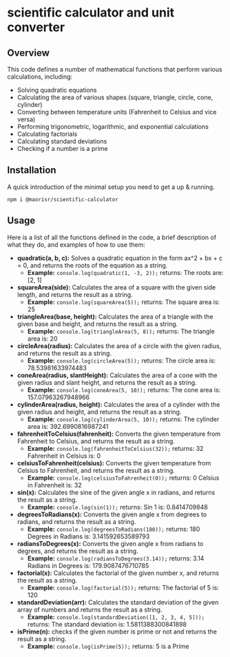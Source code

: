# scientific calculator and unit converter

## Overview

This code defines a number of mathematical functions that perform various calculations, including:

- Solving quadratic equations
- Calculating the area of various shapes (square, triangle, circle, cone, cylinder)
- Converting between temperature units (Fahrenheit to Celsius and vice versa)
- Performing trigonometric, logarithmic, and exponential calculations
- Calculating factorials
- Calculating standard deviations
- Checking if a number is a prime

## Installation

A quick introduction of the minimal setup you need to get a up & running.
```
npm i @maorisr/scientific-calculator
```

## Usage


Here is a list of all the functions defined in the code, a brief description of what they do, and examples of how to use them:

- **quadratic(a, b, c):** Solves a quadratic equation in the form ax^2 + bx + c = 0, and returns the roots of the equation as a string.
	- **Example:** 
			```
			console.log(quadratic(1, -3, 2));
			```
			returns: The roots are: [2, 1]
- **squareArea(side):** Calculates the area of a square with the given side length, and returns the result as a string.
	- **Example:** 
			```
			console.log(squareArea(5));
			```
			returns: The square area is: 25
- **triangleArea(base, height):** Calculates the area of a triangle with the given base and height, and returns the result as a string.
	- **Example:** 
			```
			console.log(triangleArea(5, 8));
			```
			returns: The triangle area is: 20
- **circleArea(radius):** Calculates the area of a circle with the given radius, and returns the result as a string.
	- **Example:** 
			```
			console.log(circleArea(5));
			```
			returns: The circle area is: 78.53981633974483
- **coneArea(radius, slantHeight):** Calculates the area of a cone with the given radius and slant height, and returns the result as a string.
	- **Example:** 
			```
			console.log(coneArea(5, 10));
			```
			returns: The cone area is: 157.07963267948966
- **cylinderArea(radius, height):** Calculates the area of a cylinder with the given radius and height, and returns the result as a string.
	- **Example:** 
			```
			console.log(cylinderArea(5, 10));
			```
			returns: The cylinder area is: 392.6990816987241
- **fahrenheitToCelsius(fahrenheit):** Converts the given temperature from Fahrenheit to Celsius, and returns the result as a string.
	- **Example:** 
			```
			console.log(fahrenheitToCelsius(32));
			```
			returns: 32 Fahrenheit in Celsius is: 0
- **celsiusToFahrenheit(celsius):** Converts the given temperature from Celsius to Fahrenheit, and returns the result as a string.
	- **Example:** 
			```
			console.log(celsiusToFahrenheit(0));
			```
			returns: 0 Celsius in Fahrenheit is: 32
- **sin(x):** Calculates the sine of the given angle x in radians, and returns the result as a string.
	- **Example:** 
			```
			console.log(sin(1));
			```
			returns: Sin 1 is: 0.8414709848
- **degreesToRadians(x):** Converts the given angle x from degrees to radians, and returns the result as a string.
	- **Example:** 
			```
			console.log(degreesToRadians(180));
			```
			returns: 180 Degrees in Radians is: 3.141592653589793
- **radiansToDegrees(x):** Converts the given angle x from radians to degrees, and returns the result as a string.
	- **Example:** 
			```
			console.log(radiansToDegrees(3.14));
			```
			returns: 3.14 Radians in Degrees is: 179.9087476710785
- **factorial(x):** Calculates the factorial of the given number x, and returns the result as a string.
	- **Example:** 
			```
			console.log(factorial(5));
			```
			returns: The factorial of 5 is: 120
- **standardDeviation(arr):** Calculates the standard deviation of the given array of numbers and returns the result as a string.
	- **Example:** 
			```
			console.log(standardDeviation([1, 2, 3, 4, 5]));
			```
			returns: The standard deviation is: 1.5811388300841898
- **isPrime(n):** checks if the given number is prime or not and returns the result as a string.
	- **Example:** 
			```
			console.log(isPrime(5));
			```
			returns: 5 is a Prime
